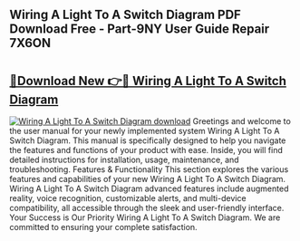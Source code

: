 ## Wiring A Light To A Switch Diagram PDF Download Free - Part-9NY User Guide Repair 7X6ON

# <h2><a href="http://dfqc3a.blite.top/?on=Wiring+A+Light+To+A+Switch+Diagram">🔗Download New 👉🔴 Wiring A Light To A Switch Diagram</a></h2>

[![Wiring A Light To A Switch Diagram download](https://i.imgur.com/lujVjoI.png)](http://dfqc3a.blite.top/?on=Wiring+A+Light+To+A+Switch+Diagram)
Greetings and welcome to the user manual for your newly implemented system Wiring A Light To A Switch Diagram. This manual is specifically designed to help you navigate the features and functions of your product with ease. Inside, you will find detailed instructions for installation, usage, maintenance, and troubleshooting. Features & Functionality This section explores the various features and capabilities of your new Wiring A Light To A Switch Diagram. Wiring A Light To A Switch Diagram advanced features include augmented reality, voice recognition, customizable alerts, and multi-device compatibility, all accessible through the sleek and user-friendly interface. Your Success is Our Priority Wiring A Light To A Switch Diagram. We are committed to ensuring your complete satisfaction.
